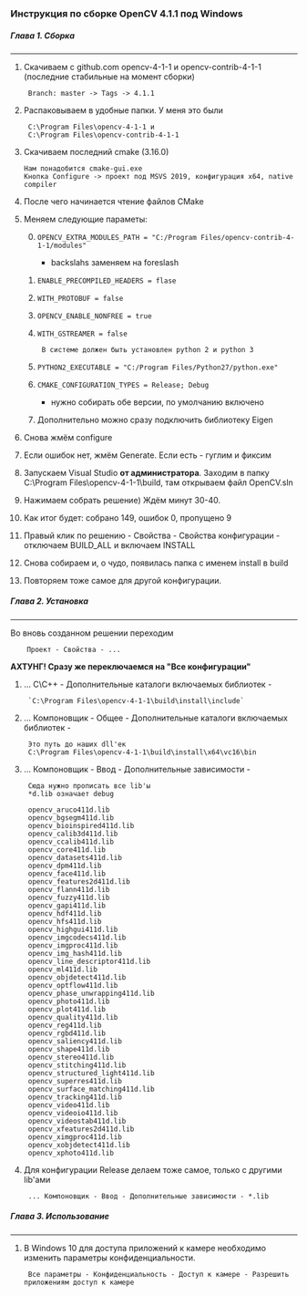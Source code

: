 ### Инструкция по сборке OpenCV 4.1.1 под Windows

##### Глава 1. Сборка
***
1. Скачиваем с github.com opencv-4-1-1 и opencv-contrib-4-1-1 (последние стабильные на момент сборки)

        Branch: master -> Tags -> 4.1.1

2. Распаковываем в удобные папки. У меня это были 

        C:\Program Files\opencv-4-1-1 и 
        C:\Program Files\opencv-contrib-4-1-1

3. Скачиваем последний cmake (3.16.0)

       Нам понадобится cmake-gui.exe
       Кнопка Configure -> проект под MSVS 2019, конфигурация х64, native compiler
	
4. После чего начинается чтение файлов CMake

5. Меняем следующие параметы:

    0. `OPENCV_EXTRA_MODULES_PATH = "C:/Program Files/opencv-contrib-4-1-1/modules"`
        - backslahs заменяем на foreslash
            
	0. `ENABLE_PRECOMPILED_HEADERS = flase`
	
	0. `WITH_PROTOBUF = false`
	
	0. `OPENCV_ENABLE_NONFREE = true`
	
	0. `WITH_GSTREAMER = false`
	
	        В системе должен быть установлен python 2 и python 3
	
	0. `PYTHON2_EXECUTABLE = "C:/Program Files/Python27/python.exe"`
	
	0. `CMAKE_CONFIGURATION_TYPES = Release; Debug`
	    
	    - нужно собирать обе версии, по умолчанию включено
	
	0. Дополнительно можно сразу подключить библиотеку Eigen
	
6. Снова жмём configure
7. Если ошибок нет, жмём Generate. Если есть - гуглим и фиксим
8. Запускаем Visual Studio **от администратора**. Заходим в папку C:\Program Files\opencv-4-1-1\build,
там открываем файл OpenCV.sln

9. Нажимаем собрать решение) Ждём минут 30-40.
10. Как итог будет: собрано 149, ошибок 0, пропущено 9
11. Правый клик по решению - Свойства - Свойства конфигурации - отключаем BUILD_ALL и включаем INSTALL
12. Снова собираем и, о чудо, появилась папка с именем install в build
13. Повторяем тоже самое для другой конфигурации.

##### Глава 2. Установка
***

Во вновь созданном решении переходим

        Проект - Свойства - ...
        
   **АХТУНГ! Сразу же переключаемся на "Все конфигурации"** 
        
1. ... С\С++ - Дополнительные каталоги включаемых библиотек -
 
        `C:\Program Files\opencv-4-1-1\build\install\include` 

2. ... Компоновщик - Общее - Дополнительные каталоги включаемых библиотек -

        Это путь до наших dll'ек
        C:\Program Files\opencv-4-1-1\build\install\x64\vc16\bin
        
3. ... Компоновщик - Ввод - Дополнительные зависимости -

        Сюда нужно прописать все lib'ы
        *d.lib означает debug
        
        opencv_aruco411d.lib
        opencv_bgsegm411d.lib
        opencv_bioinspired411d.lib
        opencv_calib3d411d.lib
        opencv_ccalib411d.lib
        opencv_core411d.lib
        opencv_datasets411d.lib
        opencv_dpm411d.lib
        opencv_face411d.lib
        opencv_features2d411d.lib
        opencv_flann411d.lib
        opencv_fuzzy411d.lib
        opencv_gapi411d.lib
        opencv_hdf411d.lib
        opencv_hfs411d.lib
        opencv_highgui411d.lib
        opencv_imgcodecs411d.lib
        opencv_imgproc411d.lib
        opencv_img_hash411d.lib
        opencv_line_descriptor411d.lib
        opencv_ml411d.lib
        opencv_objdetect411d.lib
        opencv_optflow411d.lib
        opencv_phase_unwrapping411d.lib
        opencv_photo411d.lib
        opencv_plot411d.lib
        opencv_quality411d.lib
        opencv_reg411d.lib
        opencv_rgbd411d.lib
        opencv_saliency411d.lib
        opencv_shape411d.lib
        opencv_stereo411d.lib
        opencv_stitching411d.lib
        opencv_structured_light411d.lib
        opencv_superres411d.lib
        opencv_surface_matching411d.lib
        opencv_tracking411d.lib
        opencv_video411d.lib
        opencv_videoio411d.lib
        opencv_videostab411d.lib
        opencv_xfeatures2d411d.lib
        opencv_ximgproc411d.lib
        opencv_xobjdetect411d.lib
        opencv_xphoto411d.lib
        
4. Для конфигурации Release делаем тоже самое, только с другими lib'ами
 
        ... Компоновщик - Ввод - Дополнительные зависимости - *.lib

##### Глава 3. Использование
***
   
1. В Windows 10 для доступа приложений к камере необходимо изменить параметры конфиденциальности.
    
        Все параметры - Конфиденциальность - Доступ к камере - Разрешить приложениям доступ к камере 